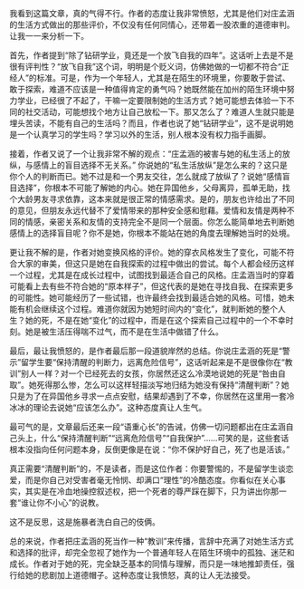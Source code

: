 我看到这篇文章，真的气得不行。作者的态度让我非常愤怒，尤其是他们对庄孟涵的生活方式做出的那些评价，不仅没有任何同情心，还带着一股浓重的道德审判。让我一一来分析一下。

首先，作者提到“除了钻研学业，竟还是一个放飞自我的四年”。这话听上去是不是很有评判性？“放飞自我”这个词，明明是个贬义词，仿佛她做的一切都不符合“正经人”的标准。可是，作为一个年轻人，尤其是在陌生的环境里，你要敢于尝试、敢于探索，难道不应该是一种值得肯定的勇气吗？她既然能在加州的陌生环境中努力学业，已经很了不起了，干嘛一定要限制她的生活方式？她可能想去体验一下不同的社交活动，可能想找个地方让自己放松一下。那又怎么了？难道人生就只能是埋头苦读，不能有自己的生活吗？而且，作者也说了她“钻研学业”，这不是说明她是一个认真学习的学生吗？学习以外的生活，别人根本没有权力指手画脚。

接着，作者又说了一个让我非常不解的观点：“庄孟涵的被害与她的私生活上的放纵，与感情上的盲目选择不无关系。” 你说她的“私生活放纵”是怎么来的？这只是你个人的判断而已。她不过是和一个男友交往，怎么就成了放纵了？说她“感情盲目选择”，你根本不可能了解她的内心。她在异国他乡，父母离异，孤单无助，找个大龄男友寻求依靠，这本来就是很正常的情感需求。是的，朋友也许给出了不同的意见，但朋友永远代替不了爱情带来的那种安全感和慰藉。爱情和友情是两种不同的情感，亲密关系和友情的支持完全不是同一个层面。你怎么能简单地去判断她感情上的选择盲目呢？你不是她，你根本不能站在她的角度去理解她当时的处境。

更让我不解的是，作者对她变换风格的评价。她的穿衣风格发生了变化，可能不符合大家的审美，但这只是她在自我探索的过程中做出的尝试。每个人都会经历这样一个过程，尤其是在成长过程中，试图找到最适合自己的风格。庄孟涵当时的穿着可能看上去有些不符合她的“原本样子”，但这代表的是她在寻找自我、在探索更多的可能性。她可能经历了一些试错，也许最终会找到最适合她的风格。可惜，她未能有机会继续这个过程。难道你就因为她短时间内的“变化”，就判断她的整个人生？她的死，不是在她“变化”的过程中，而是在这个探索自己过程中的一个不幸时刻。她是被生活压得喘不过气，而不是在生活中做错了什么。

最后，最让我愤怒的，是作者最后那一段道貌岸然的总结。你说庄孟涵的死是“警示”留学生要“保持清醒的判断力，远离危险信号”，这话听起来是不是很像你在“教训”别人一样？对一个已经死去的女孩，你居然还这么冷漠地说她的死是“咎由自取”。她死得那么惨，怎么可以这样轻描淡写地归结为她没有保持“清醒判断”？她只是为了在异国他乡寻求一点点安慰，结果却遇到了不幸，你居然在这里用一套冷冰冰的理论去说她“应该怎么办”。这种态度真让人生气。

最可气的是，文章最后还来一段“语重心长”的告诫，仿佛一切问题都出在庄孟涵自己头上，什么“保持清醒判断”“远离危险信号”“自我保护”……可笑的是，这些套话根本没指向任何问题本身，反倒更像是在说：“你不保护好自己，死了也是活该。”

真正需要“清醒判断”的，不是读者，而是这位作者：你要警惕的，不是留学生谈恋爱，而是你自己对受害者毫无怜悯、却满口“理性”的冷酷态度。你看似在关心事实，其实是在冷血地操控叙述权，把一个死者的尊严踩在脚下，只为讲出你那一套“谁让你不小心”的说教。

这不是反思，这是施暴者洗白自己的伎俩。

总的来说，作者把庄孟涵的死当作一种“教训”来传播，言辞中充满了对她生活方式和选择的批评，却完全忽视了她作为一个普通年轻人在陌生环境中的孤独、迷茫和成长。作者对于她的死，完全缺乏基本的同情与理解，而只是一味地推卸责任，强行给她的悲剧加上道德帽子。这种态度让我愤怒，真的让人无法接受。